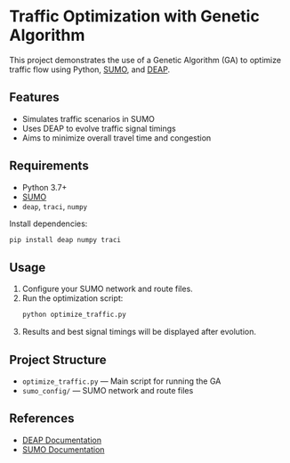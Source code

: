 # Traffic Optimization with Genetic Algorithm

This project demonstrates the use of a Genetic Algorithm (GA) to optimize traffic flow using Python, [SUMO](https://www.eclipse.org/sumo/), and [DEAP](https://deap.readthedocs.io/).

## Features

- Simulates traffic scenarios in SUMO
- Uses DEAP to evolve traffic signal timings
- Aims to minimize overall travel time and congestion

## Requirements

- Python 3.7+
- [SUMO](https://www.eclipse.org/sumo/)
- `deap`, `traci`, `numpy`

Install dependencies:
```bash
pip install deap numpy traci
```

## Usage

1. Configure your SUMO network and route files.
2. Run the optimization script:
    ```bash
    python optimize_traffic.py
    ```
3. Results and best signal timings will be displayed after evolution.

## Project Structure

- `optimize_traffic.py` — Main script for running the GA
- `sumo_config/` — SUMO network and route files

## References

- [DEAP Documentation](https://deap.readthedocs.io/)
- [SUMO Documentation](https://sumo.dlr.de/docs/)
